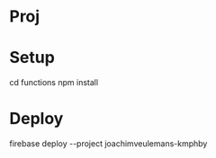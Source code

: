# Proj

# Setup

cd functions
npm install

# Deploy

firebase deploy --project joachimveulemans-kmphby
